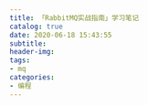 ```yaml
---
title: 「RabbitMQ实战指南」学习笔记
catalog: true
date: 2020-06-18 15:43:55
subtitle:
header-img:
tags:
- mq
categories:
- 编程
---
```


![]()
